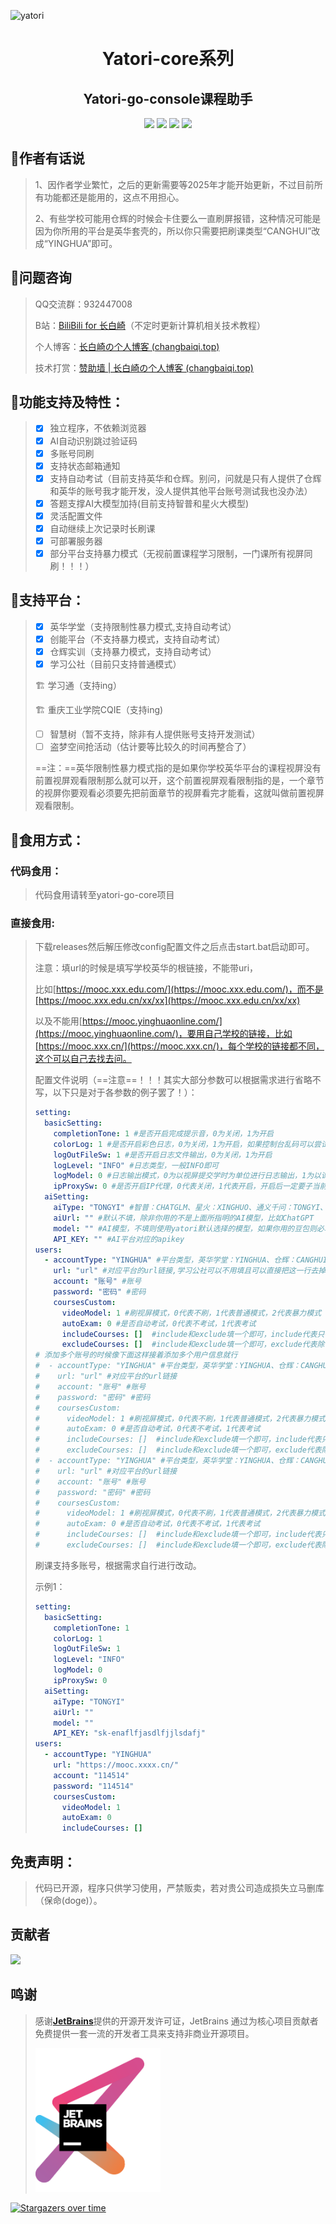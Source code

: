 



![yatori](https://socialify.git.ci/Changbaiqi/yatori/image?description=1&font=Inter&forks=1&issues=1&logo=https%3A%2F%2Fraw.githubusercontent.com%2FChangbaiqi%2Fyatori%2Fmain%2FREADME%2Fimages%2F1710254379397-modified.png&name=1&pattern=Diagonal%20Stripes&pulls=1&stargazers=1&theme=Dark)

<div align="center"><h1>Yatori-core系列</h1></div>

<div align="center"><h2>Yatori-go-console课程助手</h2></div>

<div align="center"><img width="125px" src="https://img.shields.io/badge/GO1.22.4-building-r.svg?logo=go"></img> <img width="80px" src="https://img.shields.io/github/stars/Changbaiqi/yatori.svg"></img> <img width="90px" src="https://img.shields.io/github/downloads/Changbaiqi/yatori/total.svg"></img> <img width="70px" src="https://img.shields.io/github/license/Changbaiqi/yatori.svg"></img></div>

## 📢作者有话说

> 1、因作者学业繁忙，之后的更新需要等2025年才能开始更新，不过目前所有功能都还是能用的，这点不用担心。
>
> 2、有些学校可能用仓辉的时候会卡住要么一直刷屏报错，这种情况可能是因为你所用的平台是英华套壳的，所以你只需要把刷课类型“CANGHUI”改成“YINGHUA”即可。

## 🤔问题咨询

> QQ交流群：932447008
>
> B站：[BiliBili for 长白崎](https://space.bilibili.com/36987520)（不定时更新计算机相关技术教程）
>
> 个人博客：[长白崎の个人博客 (changbaiqi.top)](https://blogs.changbaiqi.top/)
>
> 技术打赏：[赞助墙 | 长白崎の个人博客 (changbaiqi.top)](https://blogs.changbaiqi.top/sponsorWall/)

## 🎯功能支持及特性：

> - [x] 独立程序，不依赖浏览器
> - [x] AI自动识别跳过验证码
> - [x] 多账号同刷
> - [x] 支持状态邮箱通知
> - [x] 支持自动考试（目前支持英华和仓辉。别问，问就是只有人提供了仓辉和英华的账号我才能开发，没人提供其他平台账号测试我也没办法）
> - [x] 答题支撑AI大模型加持(目前支持智普和星火大模型)
> - [x] 灵活配置文件
> - [x] 自动继续上次记录时长刷课
> - [x] 可部署服务器
> - [x] 部分平台支持暴力模式（无视前置课程学习限制，一门课所有视屏同刷！！！）

## 🎯支持平台：

> - [x] 英华学堂（支持限制性暴力模式,支持自动考试）
> - [x] 创能平台（不支持暴力模式，支持自动考试）
> - [x] 仓辉实训（支持暴力模式，支持自动考试）
> - [x] 学习公社（目前只支持普通模式）
>
> 🏗️ 学习通（支持ing）
> 
> 🏗️ 重庆工业学院CQIE（支持ing)
>
> - [ ] 智慧树（暂不支持，除非有人提供账号支持开发测试）
> - [ ] 盗梦空间抢活动（估计要等比较久的时间再整合了）
>
> ==注：==英华限制性暴力模式指的是如果你学校英华平台的课程视屏没有前置视屏观看限制那么就可以开，这个前置视屏观看限制指的是，一个章节的视屏你要观看必须要先把前面章节的视屏看完才能看，这就叫做前置视屏观看限制。

## 🎉食用方式：

### 代码食用：

> 代码食用请转至yatori-go-core项目

### 直接食用:

> 下载releases然后解压修改config配置文件之后点击start.bat启动即可。
>
> 注意：填url的时候是填写学校英华的根链接，不能带uri，
>
> 比如[https://mooc.xxx.edu.com/](https://mooc.xxx.edu.com/)，而不是[https://mooc.xxx.edu.cn/xx/xx](https://mooc.xxx.edu.cn/xx/xx)
>
> 以及不能用[https://mooc.yinghuaonline.com/](https://mooc.yinghuaonline.com/)，要用自己学校的链接，比如[https://mooc.xxx.cn/](https://mooc.xxx.cn/)，每个学校的链接都不同，这个可以自己去找去问。
>
> 配置文件说明（==注意==！！！其实大部分参数可以根据需求进行省略不写，以下只是对于各参数的例子罢了！）：
>
> ```yaml
> setting:
>   basicSetting:
>     completionTone: 1 #是否开启完成提示音，0为关闭，1为开启
>     colorLog: 1 #是否开启彩色日志，0为关闭，1为开启，如果控制台乱码可以尝试改为0关闭
>     logOutFileSw: 1 #是否开启日志文件输出，0为关闭，1为开启
>     logLevel: "INFO" #日志类型，一般INFO即可
>     logModel: 0 #日志输出模式，0为以视屏提交学时为单位进行日志输出，1为以课程信息为单位进行输出
>     ipProxySw: 0 #是否开启IP代理，0代表关闭，1代表开启，开启后一定要子当前启动目录下创建ip.txt这个ip池文件，里面填写对应的代理IP即可，一行一个。注意，代理的IP一定要支持Https
>   aiSetting:
>     aiType: "TONGYI" #智普：CHATGLM、星火：XINGHUO、通义千问：TONGYI、豆包：DOUBAO、其他模型：OTHER
>     aiUrl: "" #默认不填，除非你用的不是上面所指明的AI模型，比如ChatGPT
>     model: "" #AI模型，不填则使用yatori默认选择的模型，如果你用的豆包则必填并且填的是接入点ID非模型名称，比如ep-2024xxxxx
>     API_KEY: "" #AI平台对应的apikey
> users:
>   - accountType: "YINGHUA" #平台类型，英华学堂：YINGHUA、仓辉：CANGHUI、学习公社：ENAEA
>     url: "url" #对应平台的url链接,学习公社可以不用填且可以直接把这一行去掉
>     account: "账号" #账号
>     password: "密码" #密码
>     coursesCustom:
>       videoModel: 1 #刷视屏模式，0代表不刷，1代表普通模式，2代表暴力模式
>       autoExam: 0 #是否自动考试，0代表不考试，1代表考试
>       includeCourses: []  #include和exclude填一个即可，include代表只有这里面的课程才刷，填课程名称，比如["xxxx","xxxx"]，学习公社填必修课程或者选修课程等
>       excludeCourses: []  #include和exclude填一个即可，exclude代表除了这里面的课程其他都刷，填课程名称，比如["xxxx","xxxx"]，学习公社填必修课程或者选修课程等
> # 添加多个账号的时候像下面这样接着添加多个用户信息就行
> #  - accountType: "YINGHUA" #平台类型，英华学堂：YINGHUA、仓辉：CANGHUI、学习公社：ENAEA（注：目前暂时只支持英华，并且有些学校可能是英华套壳的仓辉，所以如果填仓辉刷不了可以尝试改英华
> #    url: "url" #对应平台的url链接
> #    account: "账号" #账号
> #    password: "密码" #密码
> #    coursesCustom:
> #      videoModel: 1 #刷视屏模式，0代表不刷，1代表普通模式，2代表暴力模式
> #      autoExam: 0 #是否自动考试，0代表不考试，1代表考试
> #      includeCourses: []  #include和exclude填一个即可，include代表只有这里面的课程才刷，填课程名称，比如["xxxx","xxxx"]，学习公社填必修课程或者选修课程等
> #      excludeCourses: []  #include和exclude填一个即可，exclude代表除了这里面的课程其他都刷，填课程名称，比如["xxxx","xxxx"]，学习公社填必修课程或者选修课程等
> #  - accountType: "YINGHUA" #平台类型，英华学堂：YINGHUA、仓辉：CANGHUI、学习公社：ENAEA（注：目前暂时只支持英华，并且有些学校可能是英华套壳的仓辉，所以如果填仓辉刷不了可以尝试改英华
> #    url: "url" #对应平台的url链接
> #    account: "账号" #账号
> #    password: "密码" #密码
> #    coursesCustom:
> #      videoModel: 1 #刷视屏模式，0代表不刷，1代表普通模式，2代表暴力模式
> #      autoExam: 0 #是否自动考试，0代表不考试，1代表考试
> #      includeCourses: []  #include和exclude填一个即可，include代表只有这里面的课程才刷，填课程名称，比如["xxxx","xxxx"]，学习公社填必修课程或者选修课程等
> #      excludeCourses: []  #include和exclude填一个即可，exclude代表除了这里面的课程其他都刷，填课程名称，比如["xxxx","xxxx"]，学习公社填必修课程或者选修课程等
> ```
>
> 刷课支持多账号，根据需求自行进行改动。
>
> 示例1：
>
> ```yaml
> setting:
>   basicSetting:
>     completionTone: 1
>     colorLog: 1
>     logOutFileSw: 1
>     logLevel: "INFO"
>     logModel: 0
>     ipProxySw: 0
>   aiSetting:
>     aiType: "TONGYI"
>     aiUrl: ""
>     model: ""
>     API_KEY: "sk-enaflfjasdlfjjlsdafj"
> users:
>   - accountType: "YINGHUA"
>     url: "https://mooc.xxxx.cn/"
>     account: "114514"
>     password: "114514"
>     coursesCustom:
>       videoModel: 1
>       autoExam: 0
>       includeCourses: []
> ```
>

## 免责声明：

> 代码已开源，程序只供学习使用，严禁贩卖，若对贵公司造成损失立马删库（保命(doge)）。

## 贡献者

<a href="https://github.com/Changbaiqi/yatori/graphs/contributors">   <img src="https://contrib.rocks/image?repo=Yatori-Dev/yatori" /></a>

## 鸣谢

> 感谢[**JetBrains**](https://www.jetbrains.com/zh-cn/community/opensource/#support)提供的开源开发许可证，JetBrains 通过为核心项目贡献者免费提供一套一流的开发者工具来支持非商业开源项目。
>
> <img src="./README/images/jetbrains-variant-3.png" alt="jetbrains-variant-3" width="200px" />

[![Stargazers over time](https://starchart.cc/Changbaiqi/yatori.svg?variant=adaptive)](https://starchart.cc/Changbaiqi/yatori)
